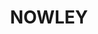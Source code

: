 ---
lastmod: '2025-04-06T06:05:20+00:00'
latitude: -30.01165066
layout: suburb
longitude: 149.1501936
postcode: '2386'
state: NSW
title: NOWLEY
url: /nsw/nowley/
---